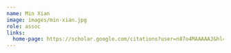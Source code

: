 ```yaml
---
name: Min Xian
image: images/min-xian.jpg
role: assoc
links:
  home-page: https://scholar.google.com/citations?user=n87o4MAAAAAJ&hl=en
---
```

